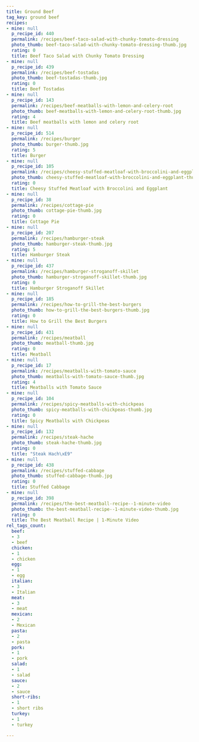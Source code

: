 ```yaml
---
title: Ground Beef
tag_key: ground beef
recipes:
- mine: null
  p_recipe_id: 440
  permalink: /recipes/beef-taco-salad-with-chunky-tomato-dressing
  photo_thumb: beef-taco-salad-with-chunky-tomato-dressing-thumb.jpg
  rating: 0
  title: Beef Taco Salad with Chunky Tomato Dressing
- mine: null
  p_recipe_id: 439
  permalink: /recipes/beef-tostadas
  photo_thumb: beef-tostadas-thumb.jpg
  rating: 0
  title: Beef Tostadas
- mine: null
  p_recipe_id: 143
  permalink: /recipes/beef-meatballs-with-lemon-and-celery-root
  photo_thumb: beef-meatballs-with-lemon-and-celery-root-thumb.jpg
  rating: 4
  title: Beef meatballs with lemon and celery root
- mine: null
  p_recipe_id: 514
  permalink: /recipes/burger
  photo_thumb: burger-thumb.jpg
  rating: 5
  title: Burger
- mine: null
  p_recipe_id: 105
  permalink: /recipes/cheesy-stuffed-meatloaf-with-broccolini-and-eggplant
  photo_thumb: cheesy-stuffed-meatloaf-with-broccolini-and-eggplant-thumb.jpg
  rating: 0
  title: Cheesy Stuffed Meatloaf with Broccolini and Eggplant
- mine: null
  p_recipe_id: 38
  permalink: /recipes/cottage-pie
  photo_thumb: cottage-pie-thumb.jpg
  rating: 0
  title: Cottage Pie
- mine: null
  p_recipe_id: 207
  permalink: /recipes/hamburger-steak
  photo_thumb: hamburger-steak-thumb.jpg
  rating: 5
  title: Hamburger Steak
- mine: null
  p_recipe_id: 437
  permalink: /recipes/hamburger-stroganoff-skillet
  photo_thumb: hamburger-stroganoff-skillet-thumb.jpg
  rating: 0
  title: Hamburger Stroganoff Skillet
- mine: null
  p_recipe_id: 185
  permalink: /recipes/how-to-grill-the-best-burgers
  photo_thumb: how-to-grill-the-best-burgers-thumb.jpg
  rating: 0
  title: How to Grill the Best Burgers
- mine: null
  p_recipe_id: 431
  permalink: /recipes/meatball
  photo_thumb: meatball-thumb.jpg
  rating: 0
  title: Meatball
- mine: null
  p_recipe_id: 17
  permalink: /recipes/meatballs-with-tomato-sauce
  photo_thumb: meatballs-with-tomato-sauce-thumb.jpg
  rating: 4
  title: Meatballs with Tomato Sauce
- mine: null
  p_recipe_id: 104
  permalink: /recipes/spicy-meatballs-with-chickpeas
  photo_thumb: spicy-meatballs-with-chickpeas-thumb.jpg
  rating: 0
  title: Spicy Meatballs with Chickpeas
- mine: null
  p_recipe_id: 132
  permalink: /recipes/steak-hache
  photo_thumb: steak-hache-thumb.jpg
  rating: 0
  title: "Steak Hach\xE9"
- mine: null
  p_recipe_id: 438
  permalink: /recipes/stuffed-cabbage
  photo_thumb: stuffed-cabbage-thumb.jpg
  rating: 0
  title: Stuffed Cabbage
- mine: null
  p_recipe_id: 398
  permalink: /recipes/the-best-meatball-recipe--1-minute-video
  photo_thumb: the-best-meatball-recipe--1-minute-video-thumb.jpg
  rating: 0
  title: The Best Meatball Recipe | 1-Minute Video
rel_tags_count:
  beef:
  - 3
  - beef
  chicken:
  - 1
  - chicken
  egg:
  - 1
  - egg
  italian:
  - 3
  - Italian
  meat:
  - 3
  - meat
  mexican:
  - 2
  - Mexican
  pasta:
  - 2
  - pasta
  pork:
  - 1
  - pork
  salad:
  - 1
  - salad
  sauce:
  - 2
  - sauce
  short-ribs:
  - 1
  - short ribs
  turkey:
  - 1
  - turkey

---
```

